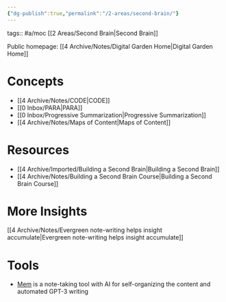 ```yaml
---
{"dg-publish":true,"permalink":"/2-areas/second-brain/"}
---
```


tags:: #a/moc [[2 Areas/Second Brain\|Second Brain]]

Public homepage: [[4 Archive/Notes/Digital Garden Home\|Digital Garden Home]]

# Concepts
- [[4 Archive/Notes/CODE\|CODE]]
- [[0 Inbox/PARA\|PARA]]
- [[0 Inbox/Progressive Summarization\|Progressive Summarization]]
- [[4 Archive/Notes/Maps of Content\|Maps of Content]]

# Resources
- [[4 Archive/Imported/Building a Second Brain\|Building a Second Brain]]
- [[4 Archive/Notes/Building a Second Brain Course\|Building a Second Brain Course]]

# More Insights
[[4 Archive/Notes/Evergreen note-writing helps insight accumulate\|Evergreen note-writing helps insight accumulate]]

# Tools
- [Mem](https://get.mem.ai/) is a note-taking tool with AI for self-organizing the content and automated GPT-3 writing

